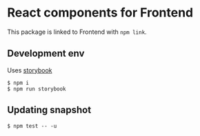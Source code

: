 # React components for Frontend

This package is linked to Frontend with `npm link`.

## Development env

Uses [storybook](https://storybook.js.org/)

```
$ npm i
$ npm run storybook
```

## Updating snapshot

```
$ npm test -- -u
```

